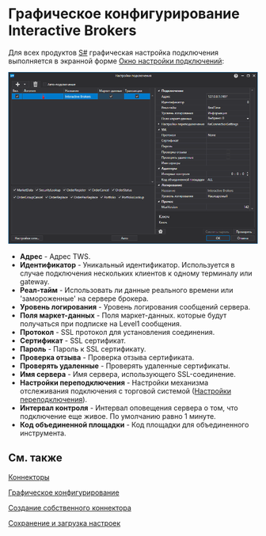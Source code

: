 # Графическое конфигурирование Interactive Brokers

Для всех продуктов [S\#](StockSharpAbout.md) графическая настройка подключения выполняется в экранной форме [Окно настройки подключений](API_UI_ConnectorWindow.md):

![API GUI Settings Interactive Brokers](../images/API_GUI_Settings_InteractiveBrokers.png)

- **Адрес** \- Адрес TWS.
- **Идентификатор** \- Уникальный идентификатор. Используется в случае подключения нескольких клиентов к одному терминалу или gateway.
- **Реал\-тайм** \- Использовать ли данные реального времени или 'замороженные' на сервере брокера.
- **Уровень логирования** \- Уровень логирования сообщений сервера.
- **Поля маркет\-данных** \- Поля маркет\-данных. которые будут получаться при подписке на Level1 сообщения.
- **Протокол** \- SSL протокол для установления соединения.
- **Сертификат** \- SSL сертификат.
- **Пароль** \- Пароль к SSL сертификату.
- **Проверка отзыва** \- Проверка отзыва сертификата.
- **Проверять удаленные** \- Проверять удаленные сертификаты.
- **Имя сервера** \- Имя сервера, использующего SSL\-соединение.
- **Настройки переподключения** \- Настройки механизма отслеживания подключения с торговой системой ([Настройки переподключения](Reconnect.md)). 
- **Интервал контроля** \- Интервал оповещения сервера о том, что подключение еще живое. По умолчанию равно 1 минуте. 
- **Код объединенной площадки** \- Код площадки для объединенного инструмента. 

## См. также

[Коннекторы](API_Connectors.md)

[Графическое конфигурирование](API_ConnectorsUIConfiguration.md)

[Создание собственного коннектора](ConnectorCreating.md)

[Сохранение и загрузка настроек](API_Connectors_SaveConnectorSettings.md)
